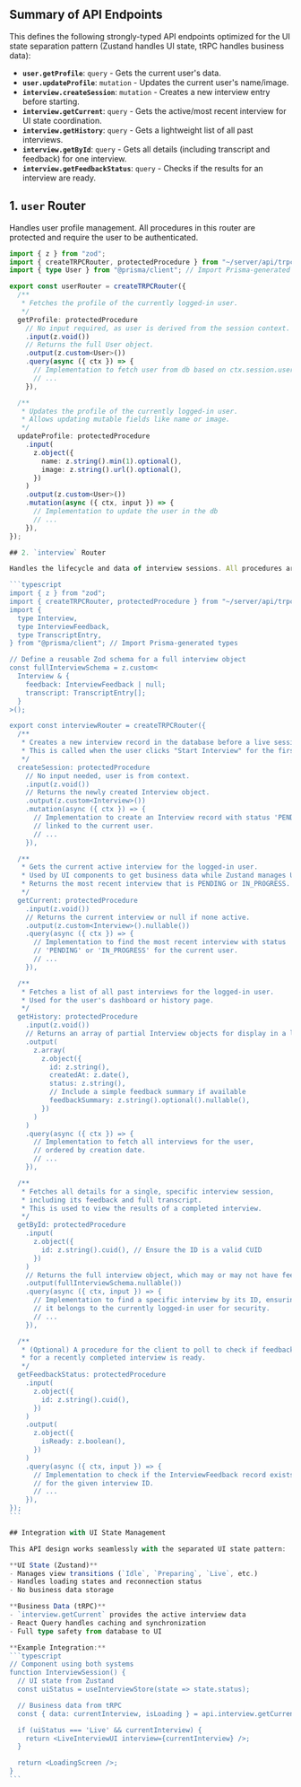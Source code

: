 ## Summary of API Endpoints

This defines the following strongly-typed API endpoints optimized for the UI state separation pattern (Zustand handles UI state, tRPC handles business data):

- **`user.getProfile`**: `query` - Gets the current user's data.
- **`user.updateProfile`**: `mutation` - Updates the current user's name/image.
- **`interview.createSession`**: `mutation` - Creates a new interview entry before starting.
- **`interview.getCurrent`**: `query` - Gets the active/most recent interview for UI state coordination.
- **`interview.getHistory`**: `query` - Gets a lightweight list of all past interviews.
- **`interview.getById`**: `query` - Gets all details (including transcript and feedback) for one interview.
- **`interview.getFeedbackStatus`**: `query` - Checks if the results for an interview are ready.

## 1. `user` Router

Handles user profile management. All procedures in this router are protected and require the user to be authenticated.

````typescript
import { z } from "zod";
import { createTRPCRouter, protectedProcedure } from "~/server/api/trpc";
import { type User } from "@prisma/client"; // Import Prisma-generated type

export const userRouter = createTRPCRouter({
  /**
   * Fetches the profile of the currently logged-in user.
   */
  getProfile: protectedProcedure
    // No input required, as user is derived from the session context.
    .input(z.void())
    // Returns the full User object.
    .output(z.custom<User>())
    .query(async ({ ctx }) => {
      // Implementation to fetch user from db based on ctx.session.user.id
      // ...
    }),

  /**
   * Updates the profile of the currently logged-in user.
   * Allows updating mutable fields like name or image.
   */
  updateProfile: protectedProcedure
    .input(
      z.object({
        name: z.string().min(1).optional(),
        image: z.string().url().optional(),
      })
    )
    .output(z.custom<User>())
    .mutation(async ({ ctx, input }) => {
      // Implementation to update the user in the db
      // ...
    }),
});

## 2. `interview` Router

Handles the lifecycle and data of interview sessions. All procedures are protected.

```typescript
import { z } from "zod";
import { createTRPCRouter, protectedProcedure } from "~/server/api/trpc";
import {
  type Interview,
  type InterviewFeedback,
  type TranscriptEntry,
} from "@prisma/client"; // Import Prisma-generated types

// Define a reusable Zod schema for a full interview object
const fullInterviewSchema = z.custom<
  Interview & {
    feedback: InterviewFeedback | null;
    transcript: TranscriptEntry[];
  }
>();

export const interviewRouter = createTRPCRouter({
  /**
   * Creates a new interview record in the database before a live session begins.
   * This is called when the user clicks "Start Interview" for the first time.
   */
  createSession: protectedProcedure
    // No input needed, user is from context.
    .input(z.void())
    // Returns the newly created Interview object.
    .output(z.custom<Interview>())
    .mutation(async ({ ctx }) => {
      // Implementation to create an Interview record with status 'PENDING'
      // linked to the current user.
      // ...
    }),

  /**
   * Gets the current active interview for the logged-in user.
   * Used by UI components to get business data while Zustand manages UI state.
   * Returns the most recent interview that is PENDING or IN_PROGRESS.
   */
  getCurrent: protectedProcedure
    .input(z.void())
    // Returns the current interview or null if none active.
    .output(z.custom<Interview>().nullable())
    .query(async ({ ctx }) => {
      // Implementation to find the most recent interview with status
      // 'PENDING' or 'IN_PROGRESS' for the current user.
      // ...
    }),

  /**
   * Fetches a list of all past interviews for the logged-in user.
   * Used for the user's dashboard or history page.
   */
  getHistory: protectedProcedure
    .input(z.void())
    // Returns an array of partial Interview objects for display in a list.
    .output(
      z.array(
        z.object({
          id: z.string(),
          createdAt: z.date(),
          status: z.string(),
          // Include a simple feedback summary if available
          feedbackSummary: z.string().optional().nullable(),
        })
      )
    )
    .query(async ({ ctx }) => {
      // Implementation to fetch all interviews for the user,
      // ordered by creation date.
      // ...
    }),

  /**
   * Fetches all details for a single, specific interview session,
   * including its feedback and full transcript.
   * This is used to view the results of a completed interview.
   */
  getById: protectedProcedure
    .input(
      z.object({
        id: z.string().cuid(), // Ensure the ID is a valid CUID
      })
    )
    // Returns the full interview object, which may or may not have feedback yet.
    .output(fullInterviewSchema.nullable())
    .query(async ({ ctx, input }) => {
      // Implementation to find a specific interview by its ID, ensuring
      // it belongs to the currently logged-in user for security.
      // ...
    }),

  /**
   * (Optional) A procedure for the client to poll to check if feedback
   * for a recently completed interview is ready.
   */
  getFeedbackStatus: protectedProcedure
    .input(
      z.object({
        id: z.string().cuid(),
      })
    )
    .output(
      z.object({
        isReady: z.boolean(),
      })
    )
    .query(async ({ ctx, input }) => {
      // Implementation to check if the InterviewFeedback record exists
      // for the given interview ID.
      // ...
    }),
});
```

## Integration with UI State Management

This API design works seamlessly with the separated UI state pattern:

**UI State (Zustand)**
- Manages view transitions (`Idle`, `Preparing`, `Live`, etc.)
- Handles loading states and reconnection status
- No business data storage

**Business Data (tRPC)**
- `interview.getCurrent` provides the active interview data
- React Query handles caching and synchronization
- Full type safety from database to UI

**Example Integration:**
```typescript
// Component using both systems
function InterviewSession() {
  // UI state from Zustand
  const uiStatus = useInterviewStore(state => state.status);

  // Business data from tRPC
  const { data: currentInterview, isLoading } = api.interview.getCurrent.useQuery();

  if (uiStatus === 'Live' && currentInterview) {
    return <LiveInterviewUI interview={currentInterview} />;
  }

  return <LoadingScreen />;
}
```
